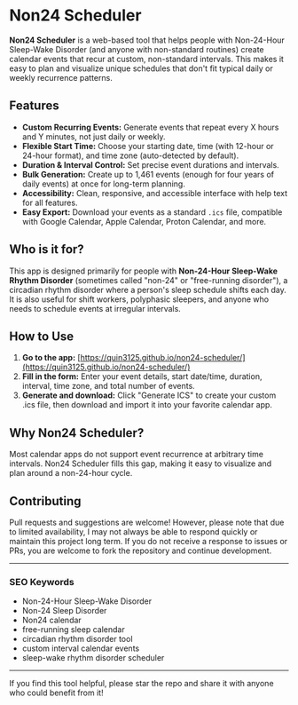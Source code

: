 # Non24 Scheduler

**Non24 Scheduler** is a web-based tool that helps people with Non-24-Hour Sleep-Wake Disorder (and anyone with non-standard routines) create calendar events that recur at custom, non-standard intervals. This makes it easy to plan and visualize unique schedules that don't fit typical daily or weekly recurrence patterns.

## Features

* **Custom Recurring Events:** Generate events that repeat every X hours and Y minutes, not just daily or weekly.
* **Flexible Start Time:** Choose your starting date, time (with 12-hour or 24-hour format), and time zone (auto-detected by default).
* **Duration & Interval Control:** Set precise event durations and intervals.
* **Bulk Generation:** Create up to 1,461 events (enough for four years of daily events) at once for long-term planning.
* **Accessibility:** Clean, responsive, and accessible interface with help text for all features.
* **Easy Export:** Download your events as a standard `.ics` file, compatible with Google Calendar, Apple Calendar, Proton Calendar, and more.

## Who is it for?

This app is designed primarily for people with **Non-24-Hour Sleep-Wake Rhythm Disorder** (sometimes called "non-24" or "free-running disorder"), a circadian rhythm disorder where a person's sleep schedule shifts each day. It is also useful for shift workers, polyphasic sleepers, and anyone who needs to schedule events at irregular intervals.

## How to Use

1. **Go to the app:** [https://quin3125.github.io/non24-scheduler/](https://quin3125.github.io/non24-scheduler/)
2. **Fill in the form:** Enter your event details, start date/time, duration, interval, time zone, and total number of events.
3. **Generate and download:** Click "Generate ICS" to create your custom .ics file, then download and import it into your favorite calendar app.

## Why Non24 Scheduler?

Most calendar apps do not support event recurrence at arbitrary time intervals. Non24 Scheduler fills this gap, making it easy to visualize and plan around a non-24-hour cycle.

## Contributing

Pull requests and suggestions are welcome! However, please note that due to limited availability, I may not always be able to respond quickly or maintain this project long term. If you do not receive a response to issues or PRs, you are welcome to fork the repository and continue development.

---

### SEO Keywords

* Non-24-Hour Sleep-Wake Disorder
* Non-24 Sleep Disorder
* Non24 calendar
* free-running sleep calendar
* circadian rhythm disorder tool
* custom interval calendar events
* sleep-wake rhythm disorder scheduler

---

If you find this tool helpful, please star the repo and share it with anyone who could benefit from it!
